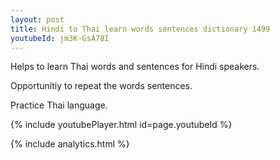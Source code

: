 ```yaml
---
layout: post
title: Hindi to Thai learn words sentences dictionary 1499 
youtubeId: jm3K-GsA78I
---
```

 
 
Helps to learn Thai words and sentences for Hindi speakers.

Opportunitiy to repeat the words sentences. 

Practice Thai language. 
 
{% include youtubePlayer.html id=page.youtubeId %}
 
 
{% include analytics.html %}